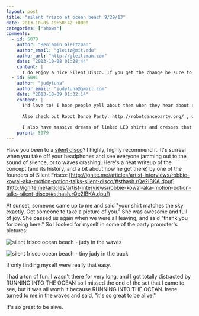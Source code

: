 ```yaml
---
layout: post
title: "silent frisco at ocean beach 9/29/13"
date: 2013-10-05 19:50:42 +0000
categories: ["shows"]
comments:
  - id: 5079
    author: "Benjamin Gleitzman"
    author_email: "gleitz@mit.edu"
    author_url: "http://gleitzman.com"
    date: "2013-10-08 01:28:44"
    content: |
      I do enjoy a nice Silent Disco. If you get the change be sure to check out a Decentralized Dance Party: http://www.decentralizeddanceparty.com/
  - id: 5091
    author: "judytuna"
    author_email: "judytuna@gmail.com"
    date: "2013-10-09 01:32:14"
    content: |
      I'd love to! I hope people yell about them when they hear about events. 
      
      Also check out Robot Dance Party: http://robotdanceparty.org/ , which you've probably seen on the thread over at Adi's http://stuffthought.com/blog/?p=810 =) The robot is not super mobile, but the speakers are really sweet. There should be a version where many smaller robots use social stereo to make a traveling robot dance party. SO MANY DREAMS
      
      I also have massive dreams of linked LED shirts and dresses that show coordinated patterns. Clearly they need to be synced to the music for roving dance parties. ALL THE DREAMS
    parent: 5079
---
```


Have you been to a [silent disco](https://en.wikipedia.org/wiki/Silent_disco)? I highly, highly recommend it. It's surreal when you take off your headphones and see everyone jamming out to the sound of silence, or to waves crashing. Here's a neat writeup of the concept (and its history, and a bit about how he got there) by one of the founders of Silent Frisco: [http://ignite.me/articles/artist-interviews/robbie-kowal-aka-motion-potion-talks-silent-disco/#sthash.rQe2IBKA.dpuf](http://ignite.me/articles/artist-interviews/robbie-kowal-aka-motion-potion-talks-silent-disco/#sthash.rQe2IBKA.dpuf)

At sunset, someone came up to me and said "your shirt matches the sky exactly. Get someone to take a picture of you." She was awesome and full of joy. She passed us again when we were all leaving, and said "thank you for being here." So I looked for myself in some of the party promoter's pictures:

![silent frisco ocean beach - judy in the waves](https://judytuna.com/files/2013/10/silent-frisco-ocean-beach-judy-in-the-waves.jpg)

![silent frisco ocean beach - tiny judy in the back](https://judytuna.com/files/2013/10/silent-frisco-ocean-beach-tiny-judy-in-the-back.jpg)

If only finding myself were really that easy.

I had a ton of fun. I wasn't there for very long, and I got totally distracted by RUNNING INTO THE OCEAN so I missed the end of the set that I came to see, but it was all worth it because RUNNING INTO THE OCEAN. Irene turned to me in the waves and said, "it's so great to be alive." 

It's so great to be alive.